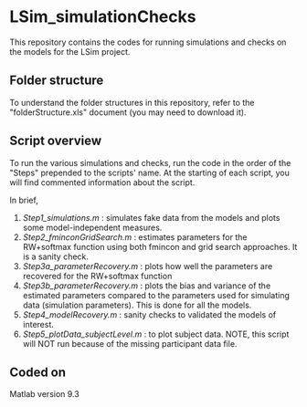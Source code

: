 # LSim_simulationChecks

This repository contains the codes for running simulations and checks on the models for the LSim project.

## Folder structure
To understand the folder structures in this repository, refer to the "folderStructure.xls" document (you may need to download it).

## Script overview
To run the various simulations and checks, run the code in the order of the "Steps" prepended to the scripts' name. At the starting of each script, you will find commented information about the script.

In brief,
1. *Step1_simulations.m* : simulates fake data from the models and plots some model-independent measures.
2. *Step2_fminconGridSearch.m* : estimates parameters for the RW+softmax function using both fmincon and grid search approaches. It is a sanity check.
3. *Step3a_parameterRecovery.m* : plots how well the parameters are recovered for the RW+softmax function
4. *Step3b_parameterRecovery.m* : plots the bias and variance of the estimated parameters compared to the parameters used for simulating data (simulation parameters). This is done for all the models.
5. *Step4_modelRecovery.m* : sanity checks to validated the models of interest.
6. *Step5_plotData_subjectLevel.m* : to plot subject data. NOTE, this script will NOT run because of the missing participant data file.

## Coded on
Matlab version 9.3
